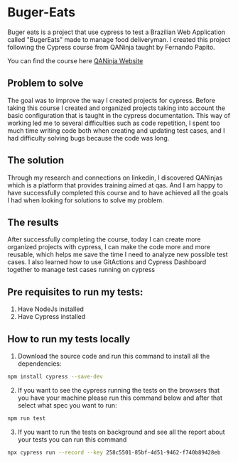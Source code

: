 # Buger-Eats
Buger eats is a project that use cypress to test a Brazilian Web Application called "BugerEats" made to manage food deliveryman. I created this project following the Cypress course from QANinja taught by Fernando Papito.

You can find the course here [QANinja Website](https://qaninja.com.br/)

## Problem to solve
The goal was to improve the way I created projects for cypress. Before taking this course I created and organized projects taking into account the basic configuration that is taught in the cypress documentation. This way of working led me to several difficulties such as code repetition, I spent too much time writing code both when creating and updating test cases, and I had difficulty solving bugs because the code was long.

## The solution
Through my research and connections on linkedin, I discovered QANinjas which is a platform that provides training aimed at qas. And I am happy to have successfully completed this course and to have achieved all the goals I had when looking for solutions to solve my problem.

## The results
After successfully completing the course, today I can create more organized projects with cypress, I can make the code more and more reusable, which helps me save the time I need to analyze new possible test cases. I also learned how to use GitActions and Cypress Dashboard together to manage test cases running on cypress
  
## Pre requisites to run my tests:
 1. Have NodeJs installed
 2. Have Cypress installed

## How to run my tests locally
1. Download the source code and run this command to install all the dependencies:
```bash
npm install cypress --save-dev
```
2. If you want to see the cypress running the tests on the browsers that you have your machine please run this command below and after that select what spec you want to run:
```bash
npm run test
```
3. If you want to run the tests on background and see all the report about your tests you can run this command
```bash
npx cypress run --record --key 258c5501-85bf-4d51-9462-f740b89428eb
```
 

